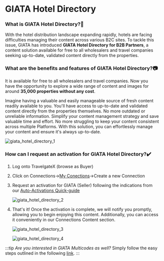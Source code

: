 ﻿---
sidebar_position: 1
---

# GIATA Hotel Directory

### What is GIATA Hotel Directory?🚀
With the hotel distribution landscape expanding rapidly, hotels are facing difficulties managing their content across various B2C sites. To tackle this issue, GIATA has introduced **GIATA Hotel Directory for B2B Partners**, a content solution available for free to all wholesalers and travel companies seeking up-to-date, validated content directly from the properties.

### What are the benefits and features of GIATA Hotel Directory?📷
It is available for free to all wholesalers and travel companies. Now you have the opportunity to explore a wide range of content and images for around **35,000 properties without any cost**.  

Imagine having a valuable and easily manageable source of fresh content readily available to you.
You'll have access to up-to-date and validated content directly from the properties themselves. No more outdated or unreliable information.
Simplify your content management strategy and save valuable time and effort. No more struggling to keep your content consistent across multiple Platforms. With this solution, you can effortlessly manage your content and ensure it's always up-to-date.

![giata_hotel_directory_1](https://storage.travelgate.com/kbase/giata_hotel_directory_1.jpg)

### How can I request an activation for GIATA Hotel Directory?✔️
1. Log onto TravelgateX (browse as Buyer)
1. Click on Connections&rarr;[My Conections](/kb/connections/my-connections/)&rarr;Create a new Connection
1. Request an activation for GIATA (Seller) following the indications from our [Auto-Activations Quick-guide](/kb/connections/my-connections/guick-guide-to-auto-activations)

	![giata_hotel_directory_2](https://storage.travelgate.com/kbase/giata_hotel_directory_2.jpg)

1. That's it! Once the activation is complete, we will notify you promptly, allowing you to begin enjoying this content. Additionally, you can access it conveniently in our Connections Content section. 

	![giata_hotel_directory_3](https://storage.travelgate.com/kbase/giata_hotel_directory_3.jpg)

	![giata_hotel_directory_4](https://storage.travelgate.com/kbase/giata_hotel_directory_4.jpg)

:::tip
*Are you interested in GIATA Multicodes as well?*
Simply follow the easy steps outlined in the following [link](/kb/getting-started-with-travelgate/About-our-Connectivity/explore-and-discover-giata-products-in-our-marketplace).
:::